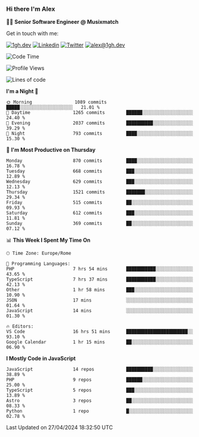 ### Hi there I'm Alex

👨‍💻 __Senior Software Engineer @ Musixmatch__

Get in touch with me:

[![1gh.dev](https://img.shields.io/static/v1?label=1gh.dev&message=%20&color=red&logo=&style=flat-square&logoColor=white)](https://www.1gh.dev/)
[![Linkedin](https://img.shields.io/static/v1?label=Linkedin&message=%20&color=blue&logo=Linkedin&style=flat-square&logoColor=white)](https://linkedin.com/in/alexghirelli)
[![Twitter](https://img.shields.io/static/v1?label=Twitter&message=%20&color=blue&logo=Twitter&style=flat-square&logoColor=white)](https://twitter.com/alexGhirelli)
[![alex@1gh.dev](https://img.shields.io/static/v1?label=alex@1gh.dev&message=%20&color=red&logo=gmail&style=flat-square&logoColor=white)](mailto:alex@1gh.dev)

<!--START_SECTION:waka-->
![Code Time](http://img.shields.io/badge/Code%20Time-7%2C901%20hrs%205%20mins-blue)

![Profile Views](http://img.shields.io/badge/Profile%20Views-0-blue)

![Lines of code](https://img.shields.io/badge/From%20Hello%20World%20I%27ve%20Written-25.5%20million%20lines%20of%20code-blue)

**I'm a Night 🦉** 

```text
🌞 Morning                1089 commits        █████░░░░░░░░░░░░░░░░░░░░   21.01 % 
🌆 Daytime                1265 commits        ██████░░░░░░░░░░░░░░░░░░░   24.40 % 
🌃 Evening                2037 commits        ██████████░░░░░░░░░░░░░░░   39.29 % 
🌙 Night                  793 commits         ████░░░░░░░░░░░░░░░░░░░░░   15.30 % 
```
📅 **I'm Most Productive on Thursday** 

```text
Monday                   870 commits         ████░░░░░░░░░░░░░░░░░░░░░   16.78 % 
Tuesday                  668 commits         ███░░░░░░░░░░░░░░░░░░░░░░   12.89 % 
Wednesday                629 commits         ███░░░░░░░░░░░░░░░░░░░░░░   12.13 % 
Thursday                 1521 commits        ███████░░░░░░░░░░░░░░░░░░   29.34 % 
Friday                   515 commits         ██░░░░░░░░░░░░░░░░░░░░░░░   09.93 % 
Saturday                 612 commits         ███░░░░░░░░░░░░░░░░░░░░░░   11.81 % 
Sunday                   369 commits         ██░░░░░░░░░░░░░░░░░░░░░░░   07.12 % 
```


📊 **This Week I Spent My Time On** 

```text
🕑︎ Time Zone: Europe/Rome

💬 Programming Languages: 
PHP                      7 hrs 54 mins       ███████████░░░░░░░░░░░░░░   43.65 % 
TypeScript               7 hrs 37 mins       ███████████░░░░░░░░░░░░░░   42.13 % 
Other                    1 hr 58 mins        ███░░░░░░░░░░░░░░░░░░░░░░   10.90 % 
JSON                     17 mins             ░░░░░░░░░░░░░░░░░░░░░░░░░   01.64 % 
JavaScript               14 mins             ░░░░░░░░░░░░░░░░░░░░░░░░░   01.30 % 

🔥 Editors: 
VS Code                  16 hrs 51 mins      ███████████████████████░░   93.10 % 
Google Calendar          1 hr 15 mins        ██░░░░░░░░░░░░░░░░░░░░░░░   06.90 % 
```

**I Mostly Code in JavaScript** 

```text
JavaScript               14 repos            ██████████░░░░░░░░░░░░░░░   38.89 % 
PHP                      9 repos             ██████░░░░░░░░░░░░░░░░░░░   25.00 % 
TypeScript               5 repos             ███░░░░░░░░░░░░░░░░░░░░░░   13.89 % 
Astro                    3 repos             ██░░░░░░░░░░░░░░░░░░░░░░░   08.33 % 
Python                   1 repo              █░░░░░░░░░░░░░░░░░░░░░░░░   02.78 % 
```




 Last Updated on 27/04/2024 18:32:50 UTC
<!--END_SECTION:waka-->
